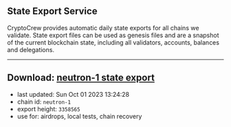 ## State Export Service
CryptoCrew provides automatic daily state exports for all chains we validate. State export files can be used as genesis files and are a snapshot of the current blockchain state, including all validators, accounts, balances and delegations.

---
**Download: [neutron-1 state export](https://dl.ccvalidators.com/SERVICE/neutron/neutron-1_export_3358565.json)**
---

- last updated: Sun Oct 01 2023 13:24:28
- chain id: `neutron-1`
- export height: `3358565`
- use for: airdrops, local tests, chain recovery
